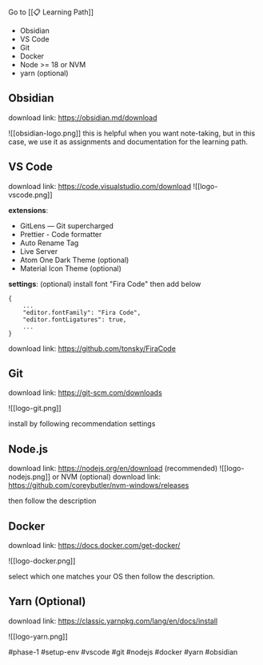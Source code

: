 Go to [[📋 Learning Path]]

- Obsidian
- VS Code
- Git
- Docker
- Node >= 18 or NVM
- yarn (optional)

## Obsidian
download link: https://obsidian.md/download

![[obsidian-logo.png]]
this is helpful when you want note-taking, but in this case, we use it as assignments and documentation for the learning path. 

## VS Code
download link: https://code.visualstudio.com/download
![[logo-vscode.png]]

**extensions**:
- GitLens — Git supercharged
- Prettier - Code formatter
- Auto Rename Tag
- Live Server
- Atom One Dark Theme (optional)
- Material Icon Theme (optional)

**settings**: (optional)
install font "Fira Code" then add below
```
{
	...
    "editor.fontFamily": "Fira Code",
    "editor.fontLigatures": true,
    ...
}
```

download link: https://github.com/tonsky/FiraCode

## Git
download link: https://git-scm.com/downloads

![[logo-git.png]]

install by following recommendation settings

## Node.js
download link: https://nodejs.org/en/download (recommended)
![[logo-nodejs.png]]
or NVM (optional)
download link: https://github.com/coreybutler/nvm-windows/releases

then follow the description

## Docker
download link: https://docs.docker.com/get-docker/

![[logo-docker.png]]

select which one matches your OS then follow the description.

## Yarn (Optional)
download link: https://classic.yarnpkg.com/lang/en/docs/install

![[logo-yarn.png]]



#phase-1 #setup-env #vscode #git #nodejs #docker #yarn #obsidian